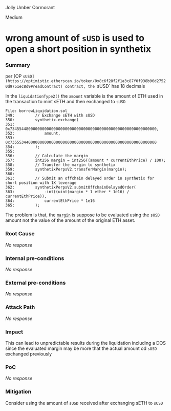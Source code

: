 Jolly Umber Cormorant

Medium

# wrong amount of `sUSD` is used to open a short position in synthetix

### Summary

per [OP `sUSD](https://optimistic.etherscan.io/token/0x8c6f28f2f1a3c87f0f938b96d27520d9751ec8d9#readContract) contract, the `sUSD` has 18 decimals

In the `liquidationType2()` the `amount` variable is the amount of ETH used in the transaction to mint sETH and then exchanged to `sUSD`


```solidity
File: borrowLiquidation.sol
349:         // Exchange sETH with sUSD
350:         synthetix.exchange( 
351:             0x7345544800000000000000000000000000000000000000000000000000000000,
352:             amount,
353:             0x7355534400000000000000000000000000000000000000000000000000000000
354:         );
355: 
356:         // Calculate the margin
357:         int256 margin = int256((amount * currentEthPrice) / 100);
358:         // Transfer the margin to synthetix
359:         synthetixPerpsV2.transferMargin(margin);
360: 
361:         // Submit an offchain delayed order in synthetix for short position with 1X leverage
362:         synthetixPerpsV2.submitOffchainDelayedOrder(
363:             -int((uint(margin * 1 ether * 1e16) / currentEthPrice)), 
364:             currentEthPrice * 1e16
365:         );

```
The problem is that, the [`margin`](https://github.com/sherlock-audit/2024-11-autonomint/blob/main/Blockchain/Blockchian/contracts/Core_logic/borrowLiquidation.sol#L357-L359) is suppose to be evaluated using the `sUSD` amount not the value of the amount of the original ETH asset.

### Root Cause

_No response_

### Internal pre-conditions

_No response_

### External pre-conditions

_No response_

### Attack Path

_No response_

### Impact

This can lead to unpredictable results during the liquidation including a DOS since the evaluated margin may be more that the actual amount od `sUSD` exchanged previously

### PoC

_No response_

### Mitigation

Consider using the amount of `sUSD` received after exchanging sETH to `sUSD`